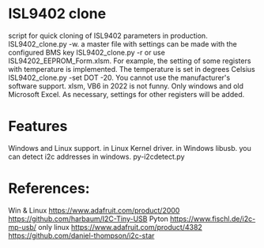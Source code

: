 # ISL9402 clone
script for quick cloning of ISL9402 parameters in production. ISL9402_clone.py -w.
a master file with settings can be made with the configured BMS key ISL9402_clone.py -r or use ISL94202_EEPROM_Form.xlsm.
For example, the setting of some registers with temperature is implemented. The temperature is set in degrees Celsius ISL9402_clone.py -set DOT -20.
You cannot use the manufacturer's software support. xlsm, VB6 in 2022 is not funny. Only windows and old Microsoft Excel.
As necessary, settings for other registers will be added.

# Features
Windows and Linux support.
in Linux Kernel driver.
in Windows libusb.
you can detect i2c addresses in windows. py-i2cdetect.py

# References:
Win & Linux
https://www.adafruit.com/product/2000
https://github.com/harbaum/I2C-Tiny-USB
Pyton
https://www.fischl.de/i2c-mp-usb/
only linux
https://www.adafruit.com/product/4382
https://github.com/daniel-thompson/i2c-star
